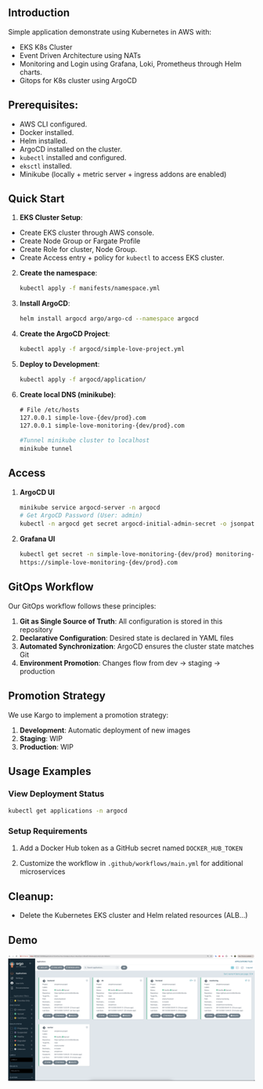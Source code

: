 ## Introduction
Simple application demonstrate using Kubernetes in AWS with:
- EKS K8s Cluster
- Event Driven Architecture using NATs
- Monitoring and Login using Grafana, Loki, Prometheus through Helm charts.
- Gitops for K8s cluster using ArgoCD

## Prerequisites:

- AWS CLI configured.
- Docker installed.
- Helm installed.
- ArgoCD installed on the cluster.
- `kubectl` installed and configured.
- `eksctl` installed.
- Minikube (locally + metric server + ingress addons are enabled)

## Quick Start
1.  **EKS Cluster Setup**:
- Create EKS cluster through AWS console. 
- Create Node Group or Fargate Profile
- Create Role for cluster, Node Group.
- Create Access entry + policy for `kubectl` to access EKS cluster.

2. **Create the namespace**:
    ```bash
    kubectl apply -f manifests/namespace.yml
    ```

3. **Install ArgoCD**:
    ```bash
    helm install argocd argo/argo-cd --namespace argocd
    ```

4. **Create the ArgoCD Project**:
    ```bash
    kubectl apply -f argocd/simple-love-project.yml
    ```

5. **Deploy to Development**:
   ```bash
   kubectl apply -f argocd/application/
   ```

6. **Create local DNS (minikube)**:
    ```host
    # File /etc/hosts
    127.0.0.1 simple-love-{dev/prod}.com
    127.0.0.1 simple-love-monitoring-{dev/prod}.com
    ```
    
    ```bash
    #Tunnel minikube cluster to localhost
    minikube tunnel
    ```

## Access 
1. **ArgoCD UI**
    ```bash
    minikube service argocd-server -n argocd
    # Get ArgoCD Password (User: admin)
    kubectl -n argocd get secret argocd-initial-admin-secret -o jsonpath="{.data.password}" | base64 --decode ; echo
    ```
2. **Grafana UI**
    ```bash
    kubectl get secret -n simple-love-monitoring-{dev/prod} monitoring-{dev/prod}-grafana -o jsonpath="{.data.admin-password}" | base64 --decode
    https://simple-love-monitoring-{dev/prod}.com
    ```

## GitOps Workflow

Our GitOps workflow follows these principles:

1. **Git as Single Source of Truth**: All configuration is stored in this repository
2. **Declarative Configuration**: Desired state is declared in YAML files
3. **Automated Synchronization**: ArgoCD ensures the cluster state matches Git
4. **Environment Promotion**: Changes flow from dev → staging → production

## Promotion Strategy

We use Kargo to implement a promotion strategy:

1. **Development**: Automatic deployment of new images
2. **Staging**: WIP
3. **Production**: WIP

## Usage Examples

### View Deployment Status

```bash
kubectl get applications -n argocd
```

### Setup Requirements

1. Add a Docker Hub token as a GitHub secret named `DOCKER_HUB_TOKEN`

2. Customize the workflow in `.github/workflows/main.yml` for additional microservices


## Cleanup:

- Delete the Kubernetes EKS cluster and Helm related resources (ALB...)

## Demo

![Argocd UI](argo-ui.png "ArgoCD UI")
